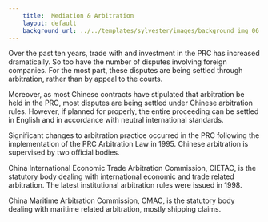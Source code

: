 ```yaml
---
    title:  Mediation & Arbitration 
    layout: default
    background_url: ../../templates/sylvester/images/background_img_06.jpg
---
```

Over the past ten years, trade with and investment in the PRC has increased dramatically. So too have the number of disputes involving foreign companies. For the most part, these disputes are being settled through arbitration, rather than by appeal to the courts.

Moreover, as most Chinese contracts have stipulated that arbitration be held in the PRC, most disputes are being settled under Chinese arbitration rules. However, if planned for properly, the entire proceeding can be settled in English and in accordance with neutral international standards.

Significant changes to arbitration practice occurred in the PRC following the implementation of the PRC Arbitration Law in 1995. Chinese arbitration is supervised by two official bodies.

China International Economic Trade Arbitration Commission, CIETAC, is the statutory body dealing with international economic and trade related arbitration. The latest institutional arbitration rules were issued in 1998.

China Maritime Arbitration Commission, CMAC, is the statutory body dealing with maritime related arbitration, mostly shipping claims.

